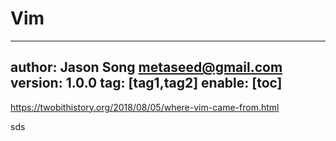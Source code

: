 # Vim
---
author: Jason Song <metaseed@gmail.com>
version: 1.0.0
tag: [tag1,tag2]
enable: [toc]
---
https://twobithistory.org/2018/08/05/where-vim-came-from.html

sds
